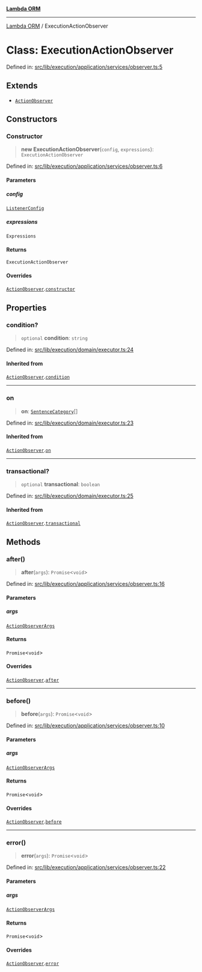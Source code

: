 [**Lambda ORM**](../README.md)

***

[Lambda ORM](../README.md) / ExecutionActionObserver

# Class: ExecutionActionObserver

Defined in: [src/lib/execution/application/services/observer.ts:5](https://github.com/lambda-orm/lambdaorm/blob/d458bba636206871821586fca1a7822cc50e2446/src/lib/execution/application/services/observer.ts#L5)

## Extends

- [`ActionObserver`](ActionObserver.md)

## Constructors

### Constructor

> **new ExecutionActionObserver**(`config`, `expressions`): `ExecutionActionObserver`

Defined in: [src/lib/execution/application/services/observer.ts:6](https://github.com/lambda-orm/lambdaorm/blob/d458bba636206871821586fca1a7822cc50e2446/src/lib/execution/application/services/observer.ts#L6)

#### Parameters

##### config

[`ListenerConfig`](../interfaces/ListenerConfig.md)

##### expressions

`Expressions`

#### Returns

`ExecutionActionObserver`

#### Overrides

[`ActionObserver`](ActionObserver.md).[`constructor`](ActionObserver.md#constructor)

## Properties

### condition?

> `optional` **condition**: `string`

Defined in: [src/lib/execution/domain/executor.ts:24](https://github.com/lambda-orm/lambdaorm/blob/d458bba636206871821586fca1a7822cc50e2446/src/lib/execution/domain/executor.ts#L24)

#### Inherited from

[`ActionObserver`](ActionObserver.md).[`condition`](ActionObserver.md#condition)

***

### on

> **on**: [`SentenceCategory`](../enumerations/SentenceCategory.md)[]

Defined in: [src/lib/execution/domain/executor.ts:23](https://github.com/lambda-orm/lambdaorm/blob/d458bba636206871821586fca1a7822cc50e2446/src/lib/execution/domain/executor.ts#L23)

#### Inherited from

[`ActionObserver`](ActionObserver.md).[`on`](ActionObserver.md#on)

***

### transactional?

> `optional` **transactional**: `boolean`

Defined in: [src/lib/execution/domain/executor.ts:25](https://github.com/lambda-orm/lambdaorm/blob/d458bba636206871821586fca1a7822cc50e2446/src/lib/execution/domain/executor.ts#L25)

#### Inherited from

[`ActionObserver`](ActionObserver.md).[`transactional`](ActionObserver.md#transactional)

## Methods

### after()

> **after**(`args`): `Promise`\<`void`\>

Defined in: [src/lib/execution/application/services/observer.ts:16](https://github.com/lambda-orm/lambdaorm/blob/d458bba636206871821586fca1a7822cc50e2446/src/lib/execution/application/services/observer.ts#L16)

#### Parameters

##### args

[`ActionObserverArgs`](../interfaces/ActionObserverArgs.md)

#### Returns

`Promise`\<`void`\>

#### Overrides

[`ActionObserver`](ActionObserver.md).[`after`](ActionObserver.md#after)

***

### before()

> **before**(`args`): `Promise`\<`void`\>

Defined in: [src/lib/execution/application/services/observer.ts:10](https://github.com/lambda-orm/lambdaorm/blob/d458bba636206871821586fca1a7822cc50e2446/src/lib/execution/application/services/observer.ts#L10)

#### Parameters

##### args

[`ActionObserverArgs`](../interfaces/ActionObserverArgs.md)

#### Returns

`Promise`\<`void`\>

#### Overrides

[`ActionObserver`](ActionObserver.md).[`before`](ActionObserver.md#before)

***

### error()

> **error**(`args`): `Promise`\<`void`\>

Defined in: [src/lib/execution/application/services/observer.ts:22](https://github.com/lambda-orm/lambdaorm/blob/d458bba636206871821586fca1a7822cc50e2446/src/lib/execution/application/services/observer.ts#L22)

#### Parameters

##### args

[`ActionObserverArgs`](../interfaces/ActionObserverArgs.md)

#### Returns

`Promise`\<`void`\>

#### Overrides

[`ActionObserver`](ActionObserver.md).[`error`](ActionObserver.md#error)
